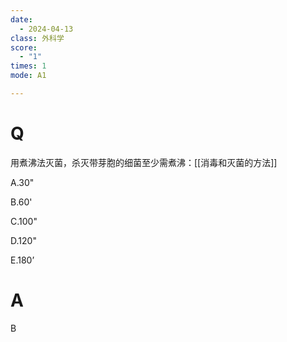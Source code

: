 ```yaml
---
date:
  - 2024-04-13
class: 外科学
score:
  - "1"
times: 1
mode: A1

---
```



# Q
用煮沸法灭菌，杀灭带芽胞的细菌至少需煮沸：[[消毒和灭菌的方法]]

A.30"

B.60'

C.100"

D.120"

E.180’

# A

B

